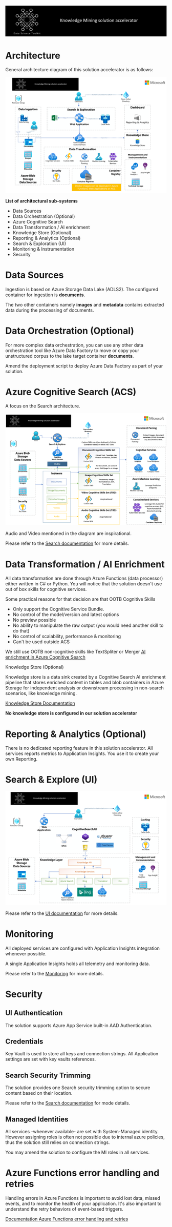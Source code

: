 ![banner](../media/banner.png)

# Architecture 

General architecture diagram of this solution accelerator is as follows:

![General Architecture](Architecture.png)

__List of architectural sub-systems__ 

- Data Sources 
- Data Orchestration (Optional)
- Azure Cognitive Search 
- Data Transformation / AI enrichment 
- Knowledge Store (Optional)
- Reporting & Analytics (Optional)
- Search & Exploration (UI)
- Monitoring & Instrumentation
- Security 

# Data Sources

Ingestion is based on Azure Storage Data Lake (ADLS2). The configured container for ingestion is **documents**. 

The two other containers namely **images** and **metadata** contains extracted data during the processing of documents. 

# Data Orchestration (Optional)

For more complex data orchestration, you can use any other data orchestration tool like Azure Data Factory to move or copy your unstructured corpus to the lake target container **documents**.
 
Amend the deployment script to deploy Azure Data Factory as part of your solution.

# Azure Cognitive Search (ACS)

A focus on the Search architecture. 

![Search Architecture](Search_Architecture.png)

Audio and Video mentioned in the diagram are inspirational.

Please refer to the [Search documentation](../search/README.md) for more details.

# Data Transformation / AI Enrichment

All data transformation are done through Azure Functions (data processor) either written in C# or Python. You will notice that the solution doesn't use out of box skills for cognitive services. 

Some practical reasons for that decision are that OOTB Cognitive Skills

- Only support the Cognitive Service Bundle.
- No control of the model/version and latest options
- No preview possible
- No ability to manipulate the raw output (you would need another skill to do that)
- No control of scalability, performance & monitoring
- Can't be used outside ACS

We still use OOTB non-cognitive skills like TextSpliter or Merger
[AI enrichment in Azure Cognitive Search](https://docs.microsoft.com/en-us/azure/search/cognitive-search-concept-intro)

 Knowledge Store (Optional)

Knowledge store is a data sink created by a Cognitive Search AI enrichment pipeline that stores enriched content in tables and blob containers in Azure Storage for independent analysis or downstream processing in non-search scenarios, like knowledge mining.

[Knowledge Store Documentation](https://docs.microsoft.com/en-us/azure/search/knowledge-store-concept-intro?tabs=portal)

**No knowledge store is configured in our solution accelerator** 

# Reporting & Analytics (Optional) 

There is no dedicated reporting feature in this solution accelerator. All services reports metrics to Application Insights. You use it to create your own Reporting.  

# Search & Explore (UI)

![UI Architecture](UI_Architecture.png)

Please refer to the [UI documentation](../ui/README.md) for more details.

# Monitoring

All deployed services are configured with Application Insights integration whenever possible. 

A single Application Insights holds all telemetry and monitoring data.

Please refer to the [Monitoring](../monitoring//README.md) for more details.

# Security

## UI Authentication 

The solution supports Azure App Service built-in AAD Authentication. 

## Credentials 

Key Vault is used to store all keys and connection strings. All Application settings are set with key vaults references. 

## Search Security Trimming 

The solution provides one Search security trimming option to secure content based on their location.

Please refer to the [Search documentation](../search/README.md) for mode details.

## Managed Identities 

All services -whenever available- are set with System-Managed identity. However assigning roles is often not possible due to internal azure policies, thus the solution still relies on connection strings. 

You may amend the solution to configure the MI roles in all services. 

# Azure Functions error handling and retries

Handling errors in Azure Functions is important to avoid lost data, missed events, and to monitor the health of your application. It's also important to understand the retry behaviors of event-based triggers.

[Documentation Azure Functions error handling and retries](https://docs.microsoft.com/en-us/azure/azure-functions/functions-bindings-error-pages)

